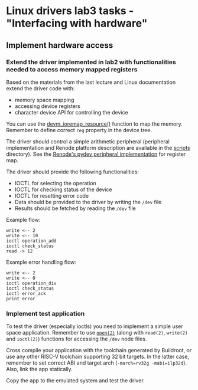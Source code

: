 # Linux drivers lab3 tasks - "Interfacing with hardware"

## Implement hardware access

### Extend the driver implemented in lab2 with functionalities needed to access memory mapped registers

Based on the materials from the last lecture and Linux documentation extend the driver code with:

* memory space mapping
* accessing device registers
* character device API for controlling the device

You can use the [devm_ioremap_resource()](https://elixir.bootlin.com/linux/latest/source/lib/devres.c#L181) function to map the memory.
Remember to define correct `reg` property in the device tree.

The driver should control a simple arithmetic peripheral (peripheral implementation and Renode platform description are available in the [scripts](renode/scripts) directory).
See the [Renode's pydev peripheral implementation](renode/scripts/calc_periph.py) for register map.

The driver should provide the following functionalities:

* IOCTL for selecting the operation
* IOCTL for checking status of the device
* IOCTL for resetting error code
* Data should be provided to the driver by writing the `/dev` file
* Results should be fetched by reading the `/dev` file

Example flow:

```
write <-- 2
write <-- 10
ioctl operation_add
ioctl check_status
read -> 12
```

Example error handling flow:

```
write <-- 2
write <-- 0
ioctl operation_div
ioctl check_status
ioctl error_ack
print error
```

### Implement test application

To test the driver (especially ioctls) you need to implement a simple user space application.
Remember to use [`open(2)`](https://man7.org/linux/man-pages/man2/open.2.html) (along with `read(2)`, `write(2)` and `ioctl(2)`) functions for accessing the `/dev` node files.

Cross compile your application with the toolchain generated by Buildroot, or use any other RISC-V toolchain supporting 32 bit targets.
In the latter case, remember to set correct ABI and target arch (`-march=rv32g -mabi=ilp32d`). Also, link the app statically.

Copy the app to the emulated system and test the driver.


